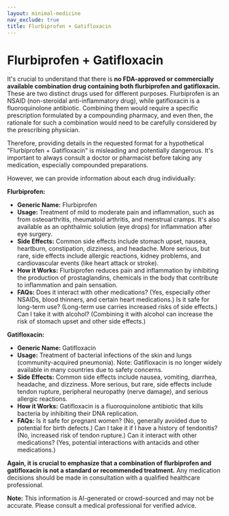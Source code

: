 ```yaml
---
layout: minimal-medicine
nav_exclude: true
title: Flurbiprofen + Gatifloxacin
---
```


# Flurbiprofen + Gatifloxacin

It's crucial to understand that there is **no FDA-approved or commercially available combination drug containing both flurbiprofen and gatifloxacin.**  These are two distinct drugs used for different purposes.  Flurbiprofen is an NSAID (non-steroidal anti-inflammatory drug), while gatifloxacin is a fluoroquinolone antibiotic.  Combining them would require a specific prescription formulated by a compounding pharmacy, and even then, the rationale for such a combination would need to be carefully considered by the prescribing physician.

Therefore, providing details in the requested format for a hypothetical "Flurbiprofen + Gatifloxacin" is misleading and potentially dangerous.  It's important to always consult a doctor or pharmacist before taking any medication, especially compounded preparations.


However, we can provide information about each drug individually:

**Flurbiprofen:**

* **Generic Name:** Flurbiprofen
* **Usage:**  Treatment of mild to moderate pain and inflammation, such as from osteoarthritis, rheumatoid arthritis, and menstrual cramps.  It's also available as an ophthalmic solution (eye drops) for inflammation after eye surgery.
* **Side Effects:**  Common side effects include stomach upset, nausea, heartburn, constipation, dizziness, and headache.  More serious, but rare, side effects include allergic reactions, kidney problems, and cardiovascular events (like heart attack or stroke).
* **How it Works:** Flurbiprofen reduces pain and inflammation by inhibiting the production of prostaglandins, chemicals in the body that contribute to inflammation and pain sensation.
* **FAQs:**  Does it interact with other medications? (Yes, especially other NSAIDs, blood thinners, and certain heart medications.) Is it safe for long-term use? (Long-term use carries increased risks of side effects.) Can I take it with alcohol? (Combining it with alcohol can increase the risk of stomach upset and other side effects.)


**Gatifloxacin:**

* **Generic Name:** Gatifloxacin
* **Usage:** Treatment of bacterial infections of the skin and lungs (community-acquired pneumonia).  Note:  Gatifloxacin is no longer widely available in many countries due to safety concerns.
* **Side Effects:** Common side effects include nausea, vomiting, diarrhea, headache, and dizziness.  More serious, but rare, side effects include tendon rupture, peripheral neuropathy (nerve damage), and serious allergic reactions.
* **How it Works:** Gatifloxacin is a fluoroquinolone antibiotic that kills bacteria by inhibiting their DNA replication.
* **FAQs:**  Is it safe for pregnant women? (No, generally avoided due to potential for birth defects.) Can I take it if I have a history of tendonitis? (No, increased risk of tendon rupture.)  Can it interact with other medications? (Yes, potential interactions with antacids and other medications.)



**Again, it is crucial to emphasize that a combination of flurbiprofen and gatifloxacin is not a standard or recommended treatment.**  Any medication decisions should be made in consultation with a qualified healthcare professional.


**Note:** This information is AI-generated or crowd-sourced and may not be accurate. Please consult a medical professional for verified advice.